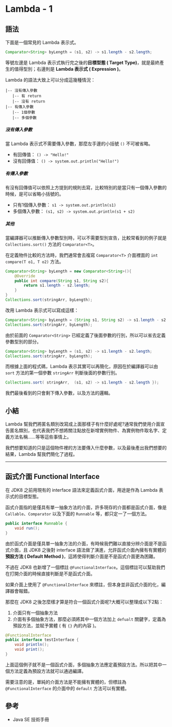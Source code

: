 # Lambda - 1
## 語法
下面是一個常見的 Lambda 表示式。
```java
Comparator<String> byLength = (s1, s2) -> s1.length - s2.length;
```

等號左邊是 Lambda 表示式執行完之後的**目標型態 ( Target Type)**，就是最終產生的值得型別；右邊則是 **Lambda 表示式 ( Expression )**。

Lambda 的語法大致上可以分成這幾種情況：
```
|-- 沒有傳入參數
   |-- 有 return
   |-- 沒有 return
|-- 有傳入參數
   |-- 1個參數
   |-- 多個參數
```

##### 沒有傳入參數
當 Lambda 表示式不需要傳入參數，那麼左手邊的小括號 `()` 不可被省略。

* 有回傳值： `() -> "Hello!"`
* 沒有回傳值： `() -> system.out.println("Hello!")`

##### 有傳入參數
有沒有回傳值可以依照上方提到的規則去寫，比較特別的是當只有一個傳入參數的時候，是可以省略小括號的。

* 只有1個傳入參數： `s1 -> system.out.println(s1)`
* 多個傳入參數： `(s1, s2) -> system.out.println(s1 + s2)`

##### 其他
當編譯器可以推斷傳入參數型別時，可以不需要型別宣告，比較常看到的例子就是 `Collections.sort()` 方法的 `Comparator<T>`。

在定義物件比較的方法時，我們通常會去複寫 `Comparator<T>` 介面裡面的 `int compare(T o1, T o2)` 方法。

```java
Comparator<String> byLength = new Comparator<String>(){
    @Override
    public int compare(String s1, String s2){
        return s1.length - s2.length;
    }
}
Collections.sort(stringArr, byLength);
```

改用 Lambda 表示式可以寫成這樣：
```java
Comparator<String> byLength = (String s1, String s2) -> s1.length - s2.length;
Collections.sort(stringArr, byLength);
```

由於前面的 `Comparator<String>` 已經定義了後面參數的行別，所以可以省去定義參數型別的部分。
```java
Comparator<String> byLength = (s1, s2) -> s1.length - s2.length;
Collections.sort(stringArr, byLength);
```

而根據上面的程式碼，Lambda 表示其實可以再簡化，原因在於編譯器可以由 `sort` 方法的第一個參數 `stringArr` 判斷後面的參數行別。
```java
Collections.sort( stringArr,  (s1, s2) -> s1.length - s2.length });
```
我們最後看到的只會剩下傳入參數，以及方法的邏輯。

## 小結
Lambda 幫我們將匿名類別改寫成上面那樣子有什麼好處呢?通常我們使用介面宣告匿名類別，也代表我們不想將關注點放在新增實例物件、為實例物件取名字、定義方法名稱......等等這些事情上。

我們想要知道的只是這個物件裡的方法要傳入什麼參數，以及最後產出我們想要的結果，Lambda 幫我們簡化了過程。

---

## 函式介面 Functional Interface
在 JDK8 之前用現有的 interface 語法來定義函式介面，用途是作為 Lambda 表示式的目標型態。

函式介面指的是僅具有單一抽象方法的介面，許多現存的介面都是函式介面，像是 `Callable`、`Comparator` 以及下面的 `Runnable` 等，都只定一了一個方法。
```java
public interface Runnable {
    void run();
}
```

由於函式介面是僅具單一抽象方法的介面，有時候我們難以直接分辨介面是不是函式介面，且 JDK8 之後對 interface 語法做了演進，允許函式介面內擁有有實體的**預設方法 ( Default Method )**，這將使得判斷介面是不是函式介面更為困難。

不過在 JDK8 也新增了一個標註 `@FunctionalInterface`。這個標註可以幫助我們在打開介面的時候直接判斷是不是函式介面。

如果介面上使用了 `@FunctionalInterface` 來標註，但本身並非函式介面的化，編譯器會報錯。

那麼在 JDK8 之後怎麼樣才算是符合一個函式介面呢?大概可以整理成以下2點：
1. 介面只有一個抽象方法
2. 介面有多個抽象方法，那麼必須將其中一個方法加上 `defualt` 關鍵字，定義為預設方法，並賦予實體 ( 有 `{}` 內的內容 )。

```java
@FunctionalInterface
public interface testInterface {
    void println();
    void print();
}
```
上面這個例子就不是一個函式介面，多個抽象方法應定義預設方法。所以把其中一個方法定義為預設方法就可以通過編譯。

需要注意的是，單純的介面方法是不能擁有實體的，但標註為 `@FunctionalInterface` 的介面中的 `default` 方法可以有實體。

## 參考
* Java SE 技術手冊
